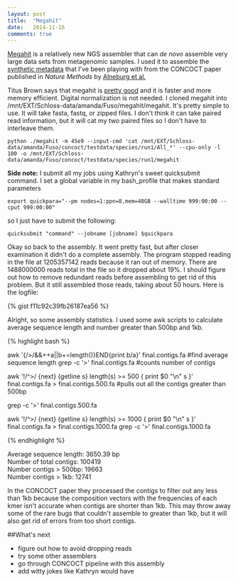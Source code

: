 ```yaml
---
layout: post
title:  "Megahit"
date:   2014-11-16
comments: true
---
```


[Megahit](https://github.com/voutcn/megahit) is a relatively new NGS assembler that can *de novo* assemble very large data sets from metagenomic samples. I used it to assemble the [synthetic metadata](https://export.uppmax.uu.se/b2010008/projects-public/concoct-paper-data/) that I've been playing with from the CONCOCT paper published in *Nature Methods* by [Alneburg et al.](http://www-ncbi-nlm-nih-gov.proxy.lib.umich.edu/pubmed/?term=binning+metagenomic+contigs+by+coverage+and+composition)

Titus Brown says that megahit is [pretty good](http://ivory.idyll.org/blog/2014-how-good-is-megahit.html) and it is faster and more memory efficient. Digital normalization is not needed. I cloned megahit into /mnt/EXT/Schloss-data/amanda/Fuso/megahit/megahit. It's pretty simple to use. It will take fasta, fastq, or zipped files. I don't think it can take paired read information, but it will cat my two paired files so I don't have to interleave them.

```
python ./megahit -m 45e9 --input-cmd 'cat /mnt/EXT/Schloss-data/amanda/Fuso/concoct/testdata/species/run1/All_*' --cpu-only -l 100 -o /mnt/EXT/Schloss-data/amanda/Fuso/concoct/testdata/species/run1/megahit
```

**Side note:** I submit all my jobs using Kathryn's sweet quicksubmit command. I set a global variable in my bash_profile that makes standard parameters

```
export quickpara="--pm nodes=1:ppn=8,mem=48GB --walltime 999:00:00 --cput 999:00:00"
```

so I just have to submit the following:

```
quicksubmit "command" --jobname [jobname] $quickpara
```

Okay so back to the assembly. It went pretty fast, but after closer examination it didn't do a complete assembly. The program stopped reading in the file at 1205357142 reads because it ran out of memory. There are 1488000000 reads total in the file so it dropped about 19%. I should figure out how to remove redundant reads before assembling to get rid of this problem. But it still assembled those reads, taking about 50 hours. Here is the logfile:

{% gist f11c92c39fb26187ea56 %}

Alright, so some assembly statistics. I used some awk scripts to calculate average sequence length and number greater than 500bp and 1kb.

{% highlight bash %}

awk '{/>/&&++a||b+=length()}END{print b/a}' final.contigs.fa #find average sequence length
grep -c '>' final.contigs.fa #counts number of contigs

awk '!/^>/ {next} {getline s} length(s) >= 500 { print $0 "\n" s }' final.contigs.fa > final.contigs.500.fa #pulls out all the contigs greater than 500bp

grep -c '>' final.contigs.500.fa

awk '!/^>/ {next} {getline s} length(s) >= 1000 { print $0 "\n" s }' final.contigs.fa > final.contigs.1000.fa
grep -c '>' final.contigs.1000.fa

{% endhighlight %}

Average sequence length: 3650.39 bp  
Number of total contigs: 100419  
Number contigs > 500bp: 19663  
Number contigs > 1kb: 12741  


In the CONCOCT paper they processed the contigs to filter out any less than 1kb because the composition vectors with the frequencies of each kmer isn't accurate when contigs are shorter than 1kb. This may throw away some of the rare bugs that couldn't assemble to greater than 1kb, but it will also get rid of errors from too short contigs. 

##What's next

* figure out how to avoid dropping reads
* try some other assemblers 
* go through CONCOCT pipeline with this assembly
* add witty jokes like Kathryn would have

